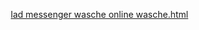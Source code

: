 [lad messenger wasche online wasche.html](https://github.com/user-attachments/files/21922623/lad.messenger.wasche.online.wasche.html)
<!DOCTYPE html>
<html lang="ru">
<head>
    <meta charset="UTF-8">
    <meta name="viewport" content="width=device-width, initial-scale=1.0">
    <title>🔒 Секретный Чат с Режимом Рации</title>
    <script src="https://unpkg.com/peerjs@1.5.0/dist/peerjs.min.js"></script>
    <style>
        * {
            box-sizing: border-box;
            transition: all 0.3s ease;
        }
        
        body {
            font-family: 'Segoe UI', Tahoma, Geneva, Verdana, sans-serif;
            max-width: 600px;
            margin: 0 auto;
            padding: 20px;
            background: linear-gradient(135deg, #1a2a6c, #b21f1f, #fdbb2d);
            color: #333;
            min-height: 100vh;
        }
        
        .container {
            display: flex;
            flex-direction: column;
            gap: 20px;
        }
        
        h2 {
            text-align: center;
            color: white;
            text-shadow: 0 2px 4px rgba(0,0,0,0.3);
            margin-bottom: 10px;
        }
        
        .card {
            background: rgba(255, 255, 255, 0.95);
            border-radius: 12px;
            padding: 20px;
            box-shadow: 0 4px 15px rgba(0,0,0,0.15);
            backdrop-filter: blur(10px);
        }
        
        #chat-box {
            height: 250px;
            overflow-y: auto;
            border: 1px solid #ddd;
            padding: 15px;
            margin: 15px 0;
            background: white;
            border-radius: 8px;
            display: flex;
            flex-direction: column;
            gap: 10px;
        }
        
        .message {
            padding: 10px 15px;
            border-radius: 18px;
            max-width: 85%;
            word-break: break-word;
            animation: fadeIn 0.3s ease;
        }
        
        @keyframes fadeIn {
            from { opacity: 0; transform: translateY(10px); }
            to { opacity: 1; transform: translateY(0); }
        }
        
        .my-message {
            background: #dcf8c6;
            margin-left: auto;
            border-bottom-right-radius: 5px;
        }
        
        .their-message {
            background: #e6f3ff;
            border-bottom-left-radius: 5px;
        }
        
        .system-message {
            background: #fff9e6;
            text-align: center;
            font-style: italic;
            border-radius: 8px;
            margin: 5px 0;
        }
        
        input, button, select {
            padding: 12px 15px;
            margin: 5px 0;
            border: 1px solid #ddd;
            border-radius: 8px;
            font-size: 16px;
        }
        
        input, select {
            width: 100%;
            background: #f9f9f9;
        }
        
        input:focus, select:focus {
            outline: none;
            border-color: #6e8efb;
            box-shadow: 0 0 0 2px rgba(110, 142, 251, 0.2);
        }
        
        button {
            background: #4CAF50;
            color: white;
            border: none;
            cursor: pointer;
            font-weight: bold;
            display: flex;
            align-items: center;
            justify-content: center;
            gap: 5px;
        }
        
        button:hover {
            opacity: 0.9;
            transform: translateY(-2px);
        }
        
        button:active {
            transform: translateY(0);
        }
        
        button.secondary {
            background: #2196F3;
        }
        
        button.danger {
            background: #f44336;
        }
        
        button.walkie {
            background: #ff9800;
        }
        
        button.walkie-active {
            background: #ff5722;
            animation: pulse 0.5s infinite;
        }
        
        button:disabled {
            background: #ccc;
            cursor: not-allowed;
            transform: none;
        }
        
        .flex {
            display: flex;
            gap: 12px;
            align-items: center;
        }
        
        #connection-status, #call-status, #walkie-status {
            padding: 12px;
            border-radius: 8px;
            text-align: center;
            margin: 12px 0;
            font-weight: bold;
        }
        
        .connected {
            background: #e8f5e9;
            color: #2e7d32;
        }
        
        .disconnected {
            background: #ffebee;
            color: #c62828;
        }
        
        .calling {
            background: #e3f2fd;
            color: #1565c0;
        }
        
        .in-call {
            background: #e8f5e9;
            color: #2e7d32;
        }
        
        .call-ended {
            background: #fff3e0;
            color: #ef6c00;
        }
        
        .walkie-active {
            background: #ff9800;
            color: white;
            animation: pulse 1s infinite;
        }
        
        @keyframes pulse {
            0% { opacity: 1; transform: scale(1); }
            50% { opacity: 0.8; transform: scale(1.05); }
            100% { opacity: 1; transform: scale(1); }
        }
        
        .status-container {
            display: flex;
            justify-content: space-between;
            align-items: center;
            margin-bottom: 15px;
        }
        
        .tooltip {
            position: relative;
            display: inline-block;
            cursor: pointer;
        }
        
        .tooltip .tooltiptext {
            visibility: hidden;
            width: 200px;
            background-color: #555;
            color: #fff;
            text-align: center;
            border-radius: 6px;
            padding: 8px;
            position: absolute;
            z-index: 1;
            bottom: 125%;
            left: 50%;
            margin-left: -100px;
            opacity: 0;
            transition: opacity 0.3s;
        }
        
        .tooltip:hover .tooltiptext {
            visibility: visible;
            opacity: 1;
        }
        
        .notification {
            position: fixed;
            top: 20px;
            right: 20px;
            padding: 15px;
            border-radius: 8px;
            background: #4CAF50;
            color: white;
            box-shadow: 0 4px 15px rgba(0,0,0,0.2);
            transform: translateX(100%);
            opacity: 0;
            transition: all 0.3s ease;
            z-index: 1000;
        }
        
        .notification.show {
            transform: translateX(0);
            opacity: 1;
        }
        
        .key-button {
            display: inline-block;
            padding: 5px 10px;
            background: #eee;
            border-radius: 4px;
            border: 1px solid #ddd;
            font-family: monospace;
            font-weight: bold;
        }
        
        .talk-indicator {
            display: flex;
            align-items: center;
            justify-content: center;
            gap: 10px;
            margin: 15px 0;
            padding: 10px;
            background: #fff3e0;
            border-radius: 8px;
            border: 2px solid #ff9800;
        }
        
        .indicator-dot {
            width: 20px;
            height: 20px;
            border-radius: 50%;
            background: #ff5722;
            animation: talkPulse 1s infinite;
        }
        
        @keyframes talkPulse {
            0% { opacity: 0.3; transform: scale(0.8); }
            50% { opacity: 1; transform: scale(1.2); }
            100% { opacity: 0.3; transform: scale(0.8); }
        }
        
        .indicator-text {
            font-weight: bold;
            color: #ff5722;
        }
        
        @media (max-width: 600px) {
            body {
                padding: 15px;
            }
            
            .card {
                padding: 15px;
            }
            
            .flex {
                flex-direction: column;
                gap: 8px;
            }
            
            button {
                width: 100%;
            }
        }
    </style>
</head>
<body>
    <div class="container">
        <h2>🔒 Секретный Чат с Режимом Рации</h2>
        
        <div class="card">
            <div class="status-container">
                <div id="connection-status" class="disconnected">❌ Не подключено</div>
                <div class="tooltip">ℹ️
                    <span class="tooltiptext">Для подключения обменивайтесь ID с другом</span>
                </div>
            </div>
            <div class="flex">
                <b>Твой ID:</b> 
                <span id="my-id" style="background:#eee; padding:8px 12px; border-radius:5px; font-family: monospace;">...</span>
                <button id="copy-id-button" onclick="copyMyId()">📋</button>
            </div>
        </div>

        <div class="card">
            <div class="flex">
                <input type="text" id="friend-id" placeholder="Введите ID друга">
                <button onclick="connectToFriend()">Подключиться</button>
            </div>
        </div>
        
        <!-- Обычный звонок с режимом рации -->
        <div class="card">
            <div id="call-status" class="call-ended">Звонок: Неактивен</div>
            
            <!-- Индикатор разговора -->
            <div id="talk-indicator" class="talk-indicator" style="display: none;">
                <div class="indicator-dot"></div>
                <div class="indicator-text">ИДЕТ ПЕРЕДАЧА...</div>
            </div>
            
            <div class="flex">
                <button id="call-button" onclick="startAudioCall()" class="secondary" disabled>📞 Начать звонок</button>
                <button id="talk-button" class="walkie" onmousedown="startTalking()" onmouseup="stopTalking()" ontouchstart="startTalking()" touchend="stopTalking()" disabled>🎤 Говорить</button>
                <button id="end-call-button" onclick="endAudioCall()" class="danger" disabled>📞 Завершить</button>
            </div>
            
            <div style="margin-top: 15px;">
                <label for="walkie-key">Клавиша для разговора:</label>
                <select id="walkie-key">
                    <option value=" ">Пробел</option>
                    <option value="Control">Ctrl</option>
                    <option value="Alt">Alt</option>
                    <option value="Shift">Shift</option>
                    <option value="`">Клавиша ` (Ё)</option>
                </select>
            </div>
            
            <div id="audio-status">Микрофон: 🔴 Выкл</div>
            <audio id="remote-audio" autoplay></audio>
        </div>
        
        <div class="card">
            <div id="chat-box"></div>
            <div class="flex">
                <input type="text" id="message-input" placeholder="Введите сообщение..." onkeypress="if(event.key=='Enter')sendMessage()" disabled>
                <button onclick="sendMessage()" class="secondary" id="send-button" disabled>Отправить</button>
            </div>
        </div>
    </div>

    <div class="notification" id="notification"></div>

    <script>
        // Конфигурация
        const config = { 
            iceServers: [{ 
                urls: [
                    'stun:stun.l.google.com:19302',
                    'stun:stun1.l.google.com:19302'
                ] 
            }] 
        };
        
        let peer = null;
        let activeConnection = null;
        let activeCall = null;
        let myPeerId = null;
        let localStream = null;
        let isAudioCallActive = false;
        let isCalling = false;
        let isTalking = false;
        let selectedWalkieKey = ' ';
        let audioTrack = null;

        // Генерация ID
        function generateId() {
            const adj = ['fast', 'happy', 'smart', 'brave', 'bright', 'quiet', 'cool', 'kind'];
            const animals = ['tiger', 'lion', 'eagle', 'wolf', 'bear', 'dolphin', 'fox', 'panda'];
            return `${adj[Math.floor(Math.random()*adj.length)]}-${animals[Math.floor(Math.random()*animals.length)]}-${Math.floor(Math.random()*90+10)}`;
        }

        // Показать уведомление
        function showNotification(message, isSuccess = true) {
            const notification = document.getElementById('notification');
            notification.textContent = message;
            notification.style.background = isSuccess ? '#4CAF50' : '#f44336';
            notification.classList.add('show');
            
            setTimeout(() => {
                notification.classList.remove('show');
            }, 3000);
        }

        // Запуск чата
        function startChat() {
            myPeerId = generateId();
            document.getElementById('my-id').textContent = myPeerId;
            
            peer = new Peer(myPeerId, { config: config });

            peer.on('open', () => {
                addSystemMessage('✅ Чат готов к использованию!');
                document.getElementById('copy-id-button').disabled = false;
                
                // Настройка обработчика клавиш для режима рации
                document.getElementById('walkie-key').addEventListener('change', function() {
                    selectedWalkieKey = this.value;
                    addSystemMessage(`Клавиша для разговора изменена на: ${this.value}`);
                });
                
                // Обработка нажатия клавиш для разговора
                document.addEventListener('keydown', handleKeyDown);
                document.addEventListener('keyup', handleKeyUp);
            });
            
            peer.on('connection', (conn) => {
                if (activeConnection && activeConnection.peer !== conn.peer) {
                    conn.on('open', () => {
                        conn.send({ type: 'system', text: 'У меня уже есть активное соединение' });
                        conn.close();
                    });
                    return;
                }
                
                if (activeConnection) {
                    activeConnection.close();
                }
                
                activeConnection = conn;
                setupConnection(conn);
                updateConnectionStatus(true);
                document.getElementById('call-button').disabled = false;
                document.getElementById('message-input').disabled = false;
                document.getElementById('send-button').disabled = false;
                
                addSystemMessage('✅ ' + conn.peer + ' подключился!');
            });
            
            peer.on('call', (call) => {
                // Обычный звонок
                if (isCalling || isAudioCallActive) {
                    return;
                }
                
                if (confirm('Входящий звонок. Принять?')) {
                    navigator.mediaDevices.getUserMedia({ audio: true, video: false })
                        .then((stream) => {
                            localStream = stream;
                            audioTrack = stream.getAudioTracks()[0];
                            // Изначально выключаем микрофон
                            audioTrack.enabled = false;
                            
                            call.answer(stream);
                            activeCall = call;
                            setupCall(call);
                            updateCallStatus('in-call', 'Звонок: Активен (режим рации)');
                            updateAudioStatus(false); // Микрофон выключен
                            isAudioCallActive = true;
                            document.getElementById('talk-button').disabled = false;
                            document.getElementById('end-call-button').disabled = false;
                            addSystemMessage('📞 Звонок начат (режим рации)');
                        })
                        .catch((err) => {
                            console.error('Ошибка микрофона:', err);
                            addSystemMessage('❌ Не удалось получить доступ к микрофону');
                            updateCallStatus('call-ended', 'Ошибка микрофона');
                        });
                }
            });
            
            peer.on('error', (err) => {
                console.error('Ошибка Peer:', err);
                addSystemMessage('❌ Ошибка соединения: ' + err.type);
            });
        }

        // Обработка нажатия клавиш для разговора
        function handleKeyDown(event) {
            if (event.key === selectedWalkieKey && isAudioCallActive && !isTalking) {
                event.preventDefault();
                startTalking();
            }
        }

        function handleKeyUp(event) {
            if (event.key === selectedWalkieKey && isTalking) {
                event.preventDefault();
                stopTalking();
            }
        }

        // Начать говорить (включить микрофон)
        function startTalking() {
            if (!isAudioCallActive || isTalking || !audioTrack) return;
            
            isTalking = true;
            // Включаем микрофон
            audioTrack.enabled = true;
            updateAudioStatus(true);
            updateTalkIndicator(true);
            document.getElementById('talk-button').classList.add('walkie-active');
            
            // Отправляем сигнал другому пользователю, что мы начали говорить
            if (activeConnection) {
                activeConnection.send({ type: 'talking', status: true });
            }
            
            addSystemMessage('🎤 Передача...');
        }

        // Закончить говорить (выключить микрофон)
        function stopTalking() {
            if (!isTalking || !audioTrack) return;
            
            isTalking = false;
            // Выключаем микрофон
            audioTrack.enabled = false;
            updateAudioStatus(false);
            updateTalkIndicator(false);
            document.getElementById('talk-button').classList.remove('walkie-active');
            
            // Отправляем сигнал другому пользователю, что мы закончили говорить
            if (activeConnection) {
                activeConnection.send({ type: 'talking', status: false });
            }
            
            addSystemMessage('🔇 Пауза');
        }

        // Обновить индикатор разговора
        function updateTalkIndicator(talking) {
            const indicator = document.getElementById('talk-indicator');
            if (talking) {
                indicator.style.display = 'flex';
            } else {
                indicator.style.display = 'none';
            }
        }

        // Обновить статус микрофона
        function updateAudioStatus(isActive) {
            document.getElementById('audio-status').textContent = `Микрофон: ${isActive ? '🟢 Вкл' : '🔴 Выкл'}`;
        }

        // Настройка соединения
        function setupConnection(conn) {
            conn.on('data', (data) => {
                if (data.type === 'message') {
                    addMessage(data.text, false);
                } else if (data.type === 'call-request') {
                    handleIncomingCallRequest();
                } else if (data.type === 'system') {
                    addSystemMessage(data.text);
                } else if (data.type === 'talking') {
                    // Получаем статус разговора от другого пользователя
                    updateTalkIndicator(data.status);
                    if (data.status) {
                        addSystemMessage('🔊 ' + conn.peer + ' говорит...');
                    } else {
                        addSystemMessage('🔇 ' + conn.peer + ' закончил говорить');
                    }
                }
            });
            
            conn.on('close', () => {
                activeConnection = null;
                updateConnectionStatus(false);
                document.getElementById('call-button').disabled = true;
                document.getElementById('talk-button').disabled = true;
                document.getElementById('message-input').disabled = true;
                document.getElementById('send-button').disabled = true;
                addSystemMessage('❌ Соединение разорвано');
                if (isAudioCallActive) endAudioCall();
            });
            
            conn.on('error', (err) => {
                console.error('Ошибка соединения:', err);
                addSystemMessage('❌ Ошибка соединения с peer');
            });
        }

        // Подключиться к другу
        function connectToFriend() {
            const friendId = document.getElementById('friend-id').value.trim();
            if (!friendId) {
                showNotification('Введите ID друга!', false);
                return;
            }
            if (activeConnection) {
                showNotification('Уже есть активное соединение!', false);
                return;
            }
            
            const conn = peer.connect(friendId);
            
            conn.on('open', () => {
                activeConnection = conn;
                setupConnection(conn);
                updateConnectionStatus(true);
                document.getElementById('call-button').disabled = false;
                document.getElementById('message-input').disabled = false;
                document.getElementById('send-button').disabled = false;
                addSystemMessage('✅ Подключено к ' + friendId);
                showNotification('Подключение установлено!');
            });
            
            conn.on('error', (err) => {
                console.error('Ошибка подключения:', err);
                addSystemMessage('❌ Не удалось подключиться к ' + friendId);
                showNotification('Не удалось подключиться', false);
                activeConnection = null;
                updateConnectionStatus(false);
            });
        }

        // Начать аудиозвонок с режимом рации
        function startAudioCall() {
            if (!activeConnection) {
                showNotification('Сначала подключитесь к другу!', false);
                return;
            }
            if (isAudioCallActive) {
                showNotification('Звонок уже активен!', false);
                return;
            }
            
            isCalling = true;
            activeConnection.send({ type: 'call-request' });
            updateCallStatus('calling', 'Звонок: Вызов...');
            
            navigator.mediaDevices.getUserMedia({ audio: true, video: false })
                .then((stream) => {
                    localStream = stream;
                    audioTrack = stream.getAudioTracks()[0];
                    // Изначально выключаем микрофон
                    audioTrack.enabled = false;
                    
                    updateAudioStatus(false); // Микрофон выключен
                    const call = peer.call(activeConnection.peer, stream);
                    activeCall = call;
                    setupCall(call);
                    isCalling = false;
                })
                .catch((err) => {
                    console.error('Ошибка микрофона:', err);
                    addSystemMessage('❌ Не удалось получить доступ к микрофону');
                    updateCallStatus('call-ended', 'Ошибка микрофона');
                    isCalling = false;
                    showNotification('Ошибка доступа к микрофону', false);
                });
        }
        
        function handleIncomingCallRequest() {
            if (!isAudioCallActive) {
                showNotification('Входящий звонок');
            }
        }
        
        function setupCall(call) {
            call.on('stream', (remoteStream) => {
                document.getElementById('remote-audio').srcObject = remoteStream;
                isAudioCallActive = true;
                document.getElementById('talk-button').disabled = false;
                document.getElementById('end-call-button').disabled = false;
                updateCallStatus('in-call', 'Звонок: Активен (режим рации)');
                showNotification('Звонок начат! Нажмите кнопку "Говорить" или клавишу для разговора');
                addSystemMessage('📞 Звонок начат. Используйте кнопку "Говорить" для передачи');
            });
            
            call.on('close', () => {
                endAudioCall();
                addSystemMessage('📞 Звонок завершен');
            });
            
            call.on('error', (err) => {
                console.error('Ошибка звонка:', err);
                addSystemMessage('❌ Ошибка звонка');
                endAudioCall();
            });
        }
        
        function endAudioCall() {
            if (isTalking) {
                stopTalking();
            }
            
            if (activeCall) {
                activeCall.close();
                activeCall = null;
            }
            if (localStream) {
                localStream.getTracks().forEach(track => track.stop());
                localStream = null;
                audioTrack = null;
            }
            isAudioCallActive = false;
            isTalking = false;
            document.getElementById('talk-button').disabled = true;
            document.getElementById('end-call-button').disabled = true;
            updateAudioStatus(false);
            updateTalkIndicator(false);
            document.getElementById('talk-button').classList.remove('walkie-active');
            document.getElementById('remote-audio').srcObject = null;
            updateCallStatus('call-ended', 'Звонок: Завершен');
        }
        
        function updateCallStatus(status, message) {
            const el = document.getElementById('call-status');
            el.className = status;
            el.textContent = message;
        }

        // Сообщения
        function sendMessage() {
            const input = document.getElementById('message-input');
            const message = input.value.trim();
            if (!message) return;
            if (!activeConnection) {
                showNotification('Нет активного соединения!', false);
                return;
            }
            
            activeConnection.send({ type: 'message', text: message });
            addMessage(message, true);
            input.value = '';
            input.focus();
        }

        function addMessage(text, isMyMessage) {
            const div = document.createElement('div');
            div.className = 'message ' + (isMyMessage ? 'my-message' : 'their-message');
            div.textContent = text;
            document.getElementById('chat-box').appendChild(div);
            document.getElementById('chat-box').scrollTop = document.getElementById('chat-box').scrollHeight;
        }

        function addSystemMessage(text) {
            const div = document.createElement('div');
            div.className = 'message system-message';
            div.textContent = text;
            document.getElementById('chat-box').appendChild(div);
            document.getElementById('chat-box').scrollTop = document.getElementById('chat-box').scrollHeight;
        }

        function updateConnectionStatus(connected) {
            const el = document.getElementById('connection-status');
            el.className = connected ? 'connected' : 'disconnected';
            el.innerHTML = connected ? '✅ Подключено' : '❌ Не подключено';
        }

        function copyMyId() {
            navigator.clipboard.writeText(myPeerId).then(() => {
                showNotification('ID скопирован в буфер обмена!');
            }).catch(() => {
                prompt('Не удалось скопировать. Скопируйте ID вручную:', myPeerId);
            });
        }

        // Подтверждение при закрытии страницы
        window.addEventListener('beforeunload', (e) => {
            if (activeConnection || isAudioCallActive) {
                e.preventDefault();
                e.returnValue = '';
                return '';
            }
        });

        // Запуск при загрузке
        window.onload = startChat;
    </script>
</body>
</html>
